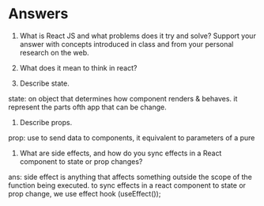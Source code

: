# Answers

1. What is React JS and what problems does it try and solve? Support your answer with concepts introduced in class and from your personal research on the web.

1. What does it mean to think in react?

1. Describe state.

state: on object that determines how component renders & behaves. it represent the parts ofth app that can be change.

1. Describe props.

prop: use to send data to components, it equivalent to parameters of a pure

1. What are side effects, and how do you sync effects in a React component to state or prop changes?

ans: side effect is anything that affects something outside the scope of the function being executed. to sync effects in a react component to state or prop change, we use effect hook (useEffect());

